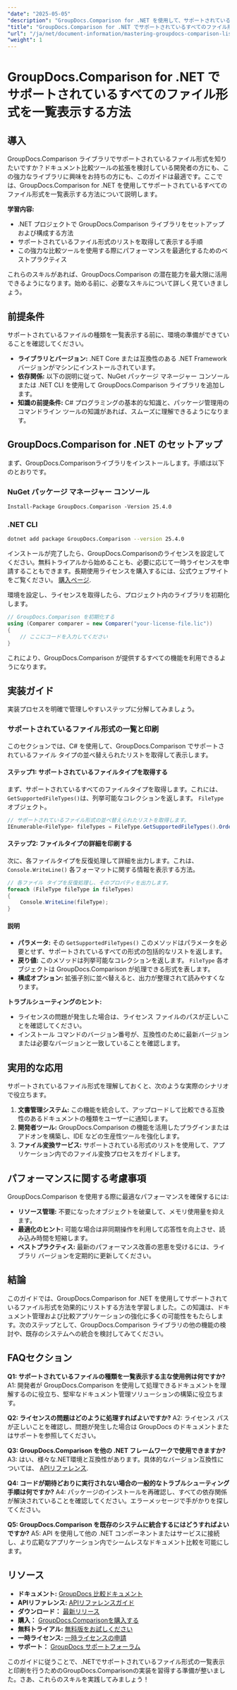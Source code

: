 ```yaml
---
"date": "2025-05-05"
"description": "GroupDocs.Comparison for .NET を使用して、サポートされているファイル形式を一覧表示および管理する方法を学びます。開発者向けのステップバイステップガイドです。"
"title": "GroupDocs.Comparison for .NET でサポートされているすべてのファイル形式を一覧表示する方法"
"url": "/ja/net/document-information/mastering-groupdocs-comparison-list-supported-formats/"
"weight": 1
---
```


# GroupDocs.Comparison for .NET でサポートされているすべてのファイル形式を一覧表示する方法

## 導入

GroupDocs.Comparison ライブラリでサポートされているファイル形式を知りたいですか？ドキュメント比較ツールの拡張を検討している開発者の方にも、この強力なライブラリに興味をお持ちの方にも、このガイドは最適です。ここでは、GroupDocs.Comparison for .NET を使用してサポートされているすべてのファイル形式を一覧表示する方法について説明します。

**学習内容:**

- .NET プロジェクトで GroupDocs.Comparison ライブラリをセットアップおよび構成する方法
- サポートされているファイル形式のリストを取得して表示する手順
- この強力な比較ツールを使用する際にパフォーマンスを最適化するためのベストプラクティス

これらのスキルがあれば、GroupDocs.Comparison の潜在能力を最大限に活用できるようになります。始める前に、必要なスキルについて詳しく見ていきましょう。

## 前提条件

サポートされているファイルの種類を一覧表示する前に、環境の準備ができていることを確認してください。
- **ライブラリとバージョン:** .NET Core または互換性のある .NET Framework バージョンがマシンにインストールされています。
- **依存関係:** 以下の説明に従って、NuGet パッケージ マネージャー コンソールまたは .NET CLI を使用して GroupDocs.Comparison ライブラリを追加します。
- **知識の前提条件:** C# プログラミングの基本的な知識と、パッケージ管理用のコマンドライン ツールの知識があれば、スムーズに理解できるようになります。

## GroupDocs.Comparison for .NET のセットアップ

まず、GroupDocs.Comparisonライブラリをインストールします。手順は以下のとおりです。

### NuGet パッケージ マネージャー コンソール

```shell
Install-Package GroupDocs.Comparison -Version 25.4.0
```

### .NET CLI

```bash
dotnet add package GroupDocs.Comparison --version 25.4.0
```

インストールが完了したら、GroupDocs.Comparisonのライセンスを設定してください。無料トライアルから始めることも、必要に応じて一時ライセンスを申請することもできます。長期使用ライセンスを購入するには、公式ウェブサイトをご覧ください。 [購入ページ](https://purchase。groupdocs.com/buy).

環境を設定し、ライセンスを取得したら、プロジェクト内のライブラリを初期化します。

```csharp
// GroupDocs.Comparison を初期化する
using (Comparer comparer = new Comparer("your-license-file.lic"))
{
    // ここにコードを入力してください
}
```

これにより、GroupDocs.Comparison が提供するすべての機能を利用できるようになります。

## 実装ガイド

実装プロセスを明確で管理しやすいステップに分解してみましょう。

### サポートされているファイル形式の一覧と印刷

このセクションでは、C# を使用して、GroupDocs.Comparison でサポートされているファイル タイプの並べ替えられたリストを取得して表示します。

#### ステップ1: サポートされているファイルタイプを取得する

まず、サポートされているすべてのファイルタイプを取得します。これには、 `GetSupportedFileTypes()`は、列挙可能なコレクションを返します。 `FileType` オブジェクト。

```csharp
// サポートされているファイル形式の並べ替えられたリストを取得します。
IEnumerable<FileType> fileTypes = FileType.GetSupportedFileTypes().OrderBy(fileType => fileType.Extension);
```

#### ステップ2: ファイルタイプの詳細を印刷する

次に、各ファイルタイプを反復処理して詳細を出力します。これは、 `Console.WriteLine()` 各フォーマットに関する情報を表示する方法。

```csharp
// 各ファイル タイプを反復処理し、そのプロパティを出力します。
foreach (FileType fileType in fileTypes)
{
    Console.WriteLine(fileType);
}
```

#### 説明

- **パラメータ:** その `GetSupportedFileTypes()` このメソッドはパラメータを必要とせず、サポートされているすべての形式の包括的なリストを返します。
- **戻り値:** このメソッドは列挙可能なコレクションを返します。 `FileType` 各オブジェクトは GroupDocs.Comparison が処理できる形式を表します。
- **構成オプション:** 拡張子別に並べ替えると、出力が整理されて読みやすくなります。

**トラブルシューティングのヒント:**
- ライセンスの問題が発生した場合は、ライセンス ファイルのパスが正しいことを確認してください。
- インストール コマンドのバージョン番号が、互換性のために最新バージョンまたは必要なバージョンと一致していることを確認します。

## 実用的な応用

サポートされているファイル形式を理解しておくと、次のような実際のシナリオで役立ちます。

1. **文書管理システム:** この機能を統合して、アップロードして比較できる互換性のあるドキュメントの種類をユーザーに通知します。
2. **開発者ツール:** GroupDocs.Comparison の機能を活用したプラグインまたはアドオンを構築し、IDE などの生産性ツールを強化します。
3. **ファイル変換サービス:** サポートされている形式のリストを使用して、アプリケーション内でのファイル変換プロセスをガイドします。

## パフォーマンスに関する考慮事項

GroupDocs.Comparison を使用する際に最適なパフォーマンスを確保するには:
- **リソース管理:** 不要になったオブジェクトを破棄して、メモリ使用量を抑えます。
- **最適化のヒント:** 可能な場合は非同期操作を利用して応答性を向上させ、読み込み時間を短縮します。
- **ベストプラクティス:** 最新のパフォーマンス改善の恩恵を受けるには、ライブラリ バージョンを定期的に更新してください。

## 結論

このガイドでは、GroupDocs.Comparison for .NET を使用してサポートされているファイル形式を効果的にリストする方法を学習しました。この知識は、ドキュメント管理および比較アプリケーションの強化に多くの可能性をもたらします。次のステップとして、GroupDocs.Comparison ライブラリの他の機能の検討や、既存のシステムへの統合を検討してみてください。

## FAQセクション

**Q1: サポートされているファイルの種類を一覧表示する主な使用例は何ですか?**
A1: 開発者が GroupDocs.Comparison を使用して処理できるドキュメントを理解するのに役立ち、堅牢なドキュメント管理ソリューションの構築に役立ちます。

**Q2: ライセンスの問題はどのように処理すればよいですか?**
A2: ライセンス パスが正しいことを確認し、問題が発生した場合は GroupDocs のドキュメントまたはサポートを参照してください。

**Q3: GroupDocs.Comparison を他の .NET フレームワークで使用できますか?**
A3: はい、様々な.NET環境と互換性があります。具体的なバージョン互換性については、 [APIリファレンス](https://reference。groupdocs.com/comparison/net/).

**Q4: コードが期待どおりに実行されない場合の一般的なトラブルシューティング手順は何ですか?**
A4: パッケージのインストールを再確認し、すべての依存関係が解決されていることを確認してください。エラーメッセージで手がかりを探してください。

**Q5: GroupDocs.Comparison を既存のシステムに統合するにはどうすればよいですか?**
A5: API を使用して他の .NET コンポーネントまたはサービスに接続し、より広範なアプリケーション内でシームレスなドキュメント比較を可能にします。

## リソース

- **ドキュメント:** [GroupDocs 比較ドキュメント](https://docs.groupdocs.com/comparison/net/)
- **APIリファレンス:** [APIリファレンスガイド](https://reference.groupdocs.com/comparison/net/)
- **ダウンロード：** [最新リリース](https://releases.groupdocs.com/comparison/net/)
- **購入：** [GroupDocs.Comparisonを購入する](https://purchase.groupdocs.com/buy)
- **無料トライアル:** [無料版をお試しください](https://releases.groupdocs.com/comparison/net/)
- **一時ライセンス:** [一時ライセンスの申請](https://purchase.groupdocs.com/temporary-license/)
- **サポート：** [GroupDocs サポートフォーラム](https://forum.groupdocs.com/c/comparison/)

このガイドに従うことで、.NETでサポートされているファイル形式の一覧表示と印刷を行うためのGroupDocs.Comparisonの実装を習得する準備が整いました。さあ、これらのスキルを実践してみましょう！